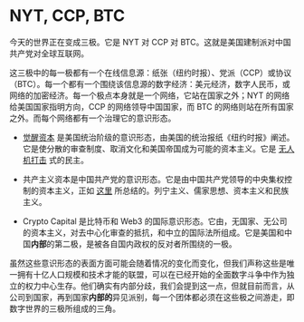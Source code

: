 # NYT, CCP, BTC

今天的世界正在变成三极。它是 NYT 对 CCP 对 BTC。这就是美国建制派对中国共产党对全球互联网。

这三极中的每一极都有一个在线信息源：纸张（纽约时报）、党派（CCP）或协议（BTC）。每一个都有一个围绕该信息源的数字经济：美元经济，数字人民币，或网络的加密经济。每一个极点本身就是一个网络，它站在国家之外；NYT 的网络给美国国家指明方向，CCP 的网络领导中国国家，而 BTC 的网络则站在所有国家之外。而每个网络都有一个治理它的意识形态。

- [觉醒资本](https://www.nytimes.com/2018/02/28/opinion/corporate-america-activism.html) 是美国统治阶级的意识形态，由美国的统治报纸《纽约时报》阐述。它是使分散的审查制度、取消文化和美国帝国成为可能的资本主义。它是 [无人机打击](https://twitter.com/SirajAHashmi/status/1534537420980596736) 式的民主。

- 共产主义资本是中国共产党的意识形态。它是由中国共产党领导的中央集权控制的资本主义，正如 [这里](https://twitter.com/balajis/status/1320016984826810368) 所总结的。列宁主义、儒家思想、资本主义和民族主义。

- Crypto Capital 是比特币和 Web3 的国际意识形态。它由，无国家、无公司的资本主义，对去中心化审查的抵抗，和中立的国际法所组成。它是美国和中国**内部**的第二极，是被各自国内政权的反对者所围绕的一极。

虽然这些意识形态的表面方面可能会随着情况的变化而变化，但我们声称这些是唯一拥有十亿人口规模和技术才能的联盟，可以在已经开始的全面数字斗争中作为独立的权力中心生存。他们确实有内部分歧，我们会提到这一点，但就目前而言，从公司到国家，再到国家**内部的**异见派别，每一个团体都必须在这些极之间游走，即数字世界的三极所组成的三角。
